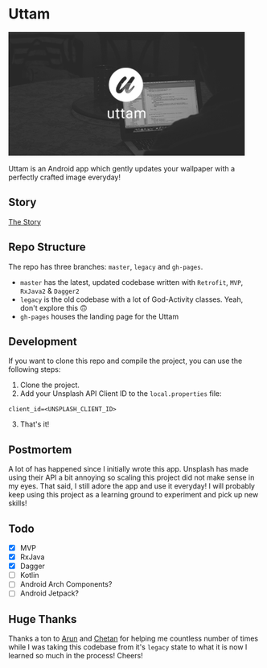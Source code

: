 # Uttam

<img src="https://github.com/libhide/uttam/blob/master/art/branding.jpg" alt="Uttam Branding">

Uttam is an Android app which gently updates your wallpaper with a perfectly crafted image everyday!

## Story

[The Story](https://medium.com/@Ratik96/creating-and-launching-a-product-as-a-self-taught-developer-951bd893b262)

## Repo Structure

The repo has three branches: `master`, `legacy` and `gh-pages`.

- `master` has the latest, updated codebase written with `Retrofit`, `MVP`, `RxJava2` & `Dagger2`
- `legacy` is the old codebase with a lot of God-Activity classes. Yeah, don't explore this 🙃
- `gh-pages` houses the landing page for the Uttam

## Development

If you want to clone this repo and compile the project, you can use the following steps:

1. Clone the project.
2. Add your Unsplash API Client ID to the `local.properties` file:

```
client_id=<UNSPLASH_CLIENT_ID>
```

3. That's it!

## Postmortem

A lot of has happened since I initially wrote this app. Unsplash has made using their API a bit annoying so scaling this project did not make sense in my eyes. That said, I still adore the app and use it everyday! I will probably keep using this project as a learning ground to experiment and pick up new skills!

## Todo

- [x] MVP
- [x] RxJava
- [x] Dagger
- [ ] Kotlin
- [ ] Android Arch Components?
- [ ] Android Jetpack?

## Huge Thanks

Thanks a ton to [Arun](http://http://twitter.com/voidmaindev) and [Chetan](https://twitter.com/chetsachdeva) for helping me countless number of times while I was taking this codebase from it's `legacy` state to what it is now I learned so much in the process! Cheers!
